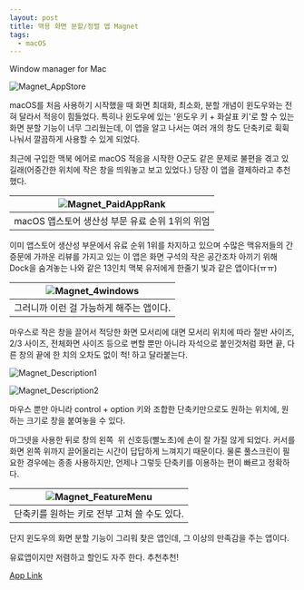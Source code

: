 ```yaml
---
layout: post
title: 맥용 화면 분할/정렬 앱 Magnet
tags:
  - macOS
---
```

Window manager for Mac

![Magnet_AppStore](http://coldpaper.me/wp-content/uploads/2019/04/%E1%84%89%E1%85%B3%E1%84%8F%E1%85%B3%E1%84%85%E1%85%B5%E1%86%AB%E1%84%89%E1%85%A3%E1%86%BA-2019-04-23-%E1%84%8B%E1%85%A9%E1%84%8C%E1%85%A5%E1%86%AB-4.14.12.png)


macOS를 처음 사용하기 시작했을 때 화면 최대화, 최소화, 분할 개념이 윈도우와는 전혀 달라서 적응이 힘들었다.
특히나 윈도우에 있는 '윈도우 키 + 화살표 키'로 할 수 있는 화면 분할 기능이 너무 그리웠는데,
이 앱을 알고 나서는 여러 개의 창도 단축키로 휙휙 나눠서 깔끔하게 사용할 수 있게 되었다.

최근에 구입한 맥북 에어로 macOS 적응을 시작한 O군도 같은 문제로 불편을 겪고 있길래(어중간한 위치에 작은 창을 띄워놓고 보고 있었다.)
당장 이 앱을 결제하라고 추천했다.

| ![Magnet_PaidAppRank](http://coldpaper.me/wp-content/uploads/2019/04/%E1%84%89%E1%85%B3%E1%84%8F%E1%85%B3%E1%84%85%E1%85%B5%E1%86%AB%E1%84%89%E1%85%A3%E1%86%BA-2019-04-23-%E1%84%8B%E1%85%A9%E1%84%8C%E1%85%A5%E1%86%AB-3.38.16-800x437.png) | 
|:--:| 
| macOS 앱스토어 생산성 부문 유료 순위 1위의 위엄 |

이미 앱스토어 생산성 부문에서 유료 순위 1위를 차지하고 있으며 수많은 맥유저들의 간증문에 가까운 리뷰를 가지고 있는 이 앱은
화면 구석의 작은 공간조차 아끼기 위해 Dock을 숨겨놓는 나와 같은 13인치 맥북 유저에게 한줄기 빛과 같은 앱이다(ㅠㅠ)

| ![Magnet_4windows](http://coldpaper.me/wp-content/uploads/2019/04/%E1%84%89%E1%85%B3%E1%84%8F%E1%85%B3%E1%84%85%E1%85%B5%E1%86%AB%E1%84%89%E1%85%A3%E1%86%BA-2019-04-23-%E1%84%8B%E1%85%A9%E1%84%8C%E1%85%A5%E1%86%AB-3.52.14-800x500.png) | 
|:--:| 
|그러니까 이런 걸 가능하게 해주는 앱이다.|


마우스로 작은 창을 끌어서 적당한 화면 모서리에 대면 모서리 위치에 따라 절반 사이즈, 2/3 사이즈, 전체화면 사이즈 등으로 변할 뿐만 아니라
자석으로 붙인것처럼 화면 끝, 다른 창의 끝에 한 치의 오차도 없이 척! 하고 달라붙는다.

![Magnet_Description1](http://coldpaper.me/wp-content/uploads/2019/04/%E1%84%89%E1%85%B3%E1%84%8F%E1%85%B3%E1%84%85%E1%85%B5%E1%86%AB%E1%84%89%E1%85%A3%E1%86%BA-2019-04-23-%E1%84%8B%E1%85%A9%E1%84%8C%E1%85%A5%E1%86%AB-3.41.11-800x496.png)

![Magnet_Description2](http://coldpaper.me/wp-content/uploads/2019/04/%E1%84%89%E1%85%B3%E1%84%8F%E1%85%B3%E1%84%85%E1%85%B5%E1%86%AB%E1%84%89%E1%85%A3%E1%86%BA-2019-04-23-%E1%84%8B%E1%85%A9%E1%84%8C%E1%85%A5%E1%86%AB-3.41.00-800x496.png)

마우스 뿐만 아니라 control + option 키와 조합한 단축키만으로도 원하는 위치에, 원하는 크기로 창을 붙여놓을 수 있다.

마그넷을 사용한 뒤로 창의 왼쪽  위 신호등(빨노초)에 손이 잘 가질 않게 되었다. 커서를 화면 왼쪽 위까지 끌어올리는 시간이 답답하게 느껴지기 때문이다.
물론 풀스크린이 필요한 경우에는 종종 사용하지만, 언제나 그렇듯 단축키를 이용하는 편이 빠르고 정확하다.

| ![Magnet_FeatureMenu](http://coldpaper.me/wp-content/uploads/2019/04/%E1%84%89%E1%85%B3%E1%84%8F%E1%85%B3%E1%84%85%E1%85%B5%E1%86%AB%E1%84%89%E1%85%A3%E1%86%BA-2019-04-23-%E1%84%8B%E1%85%A9%E1%84%8C%E1%85%A5%E1%86%AB-3.41.31-800x501.png) | 
|:--:| 
|단축키를 원하는 키로 전부 고쳐 쓸 수도 있다.|


단지 윈도우의 화면 분할 기능이 그리워 찾은 앱인데, 그 이상의 만족감을 주는 앱이다.

유료앱이지만 저렴하고 할인도 자주 한다. 추천추천!

[App Link](https://apps.apple.com/kr/app/magnet/id441258766)


